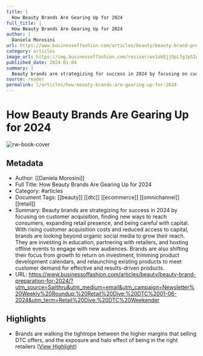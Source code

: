```yaml
---
title: |
  How Beauty Brands Are Gearing Up for 2024
full_title: |
  How Beauty Brands Are Gearing Up for 2024
author: |
  Daniela Morosini
url: https://www.businessoffashion.com/articles/beauty/beauty-brand-preparation-for-2024/?utm_source=Sailthru&utm_medium=email&utm_campaign=Newsletter%20Weekly%20Roundup:%20Retail%20Dive:%20DTC%2001-06-2024&utm_term=Retail%20Dive:%20DTC%20Weekender
category: articles
image_url: https://img.businessoffashion.com/resizer/wv1okEjjOpLfgJpS2gqnjJpwTck=/1200x630/filters:format(jpg):quality(70)/cloudfront-eu-central-1.images.arcpublishing.com/businessoffashion/Q3X53SRU6VGWHPFJSBYERAUNDA.jpg
published_date: 2024-01-04
summary: |
  Beauty brands are strategizing for success in 2024 by focusing on customer acquisition, finding new ways to reach consumers, expanding retail presence, and being careful with capital. With rising customer acquisition costs and reduced access to capital, brands are looking beyond organic social media to grow their reach. They are investing in education, partnering with retailers, and hosting offline events to engage with new audiences. Brands are also shifting their focus from growth to return on investment, trimming product development calendars, and relaunching existing products to meet customer demand for effective and results-driven products.
source: reader
permalink: l/articles/how-beauty-brands-are-gearing-up-for-2024
---
```

# How Beauty Brands Are Gearing Up for 2024

![rw-book-cover](https://img.businessoffashion.com/resizer/wv1okEjjOpLfgJpS2gqnjJpwTck=/1200x630/filters:format(jpg):quality(70)/cloudfront-eu-central-1.images.arcpublishing.com/businessoffashion/Q3X53SRU6VGWHPFJSBYERAUNDA.jpg)

## Metadata
- Author: [[Daniela Morosini]]
- Full Title: How Beauty Brands Are Gearing Up for 2024
- Category: #articles
- Document Tags: [[beauty]] [[dtc]] [[ecommerce]] [[omnichannel]] [[retail]] 
- Summary: Beauty brands are strategizing for success in 2024 by focusing on customer acquisition, finding new ways to reach consumers, expanding retail presence, and being careful with capital. With rising customer acquisition costs and reduced access to capital, brands are looking beyond organic social media to grow their reach. They are investing in education, partnering with retailers, and hosting offline events to engage with new audiences. Brands are also shifting their focus from growth to return on investment, trimming product development calendars, and relaunching existing products to meet customer demand for effective and results-driven products.
- URL: https://www.businessoffashion.com/articles/beauty/beauty-brand-preparation-for-2024/?utm_source=Sailthru&utm_medium=email&utm_campaign=Newsletter%20Weekly%20Roundup:%20Retail%20Dive:%20DTC%2001-06-2024&utm_term=Retail%20Dive:%20DTC%20Weekender

## Highlights
- Brands are walking the tightrope between the higher margins that selling DTC offers, and the exposure and halo effect of being in the right retailers ([View Highlight](https://read.readwise.io/read/01hktya69041nqc2vfkkfcvkwd))


